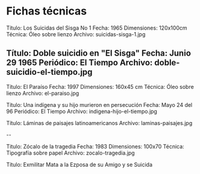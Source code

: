 # Fichas técnicas

Título: Los Suicidas del Sisga No 1
Fecha: 1965
Dimensiones: 120x100cm
Técnica: Óleo sobre lienzo
Archivo: suicidas-sisga-1.jpg

Título: Doble suicidio en "El Sisga"
Fecha: Junio 29 1965
Periódico: El Tiempo
Archivo: doble-suicidio-el-tiempo.jpg
--

Título: El Paraíso
Fecha: 1997
Dimensiones: 160x45 cm
Técnica: Óleo sobre lienzo
Archivo: el-paraiso.jpg

Título: Una indígena y su hijo murieron en persecución
Fecha: Mayo 24 del 96
Periódico: El Tiempo
Archivo: indigena-hijo-el-tiempo.jpg

Título: Láminas de paisajes latinoamericanos
Archivo: laminas-paisajes.jpg

--

Titulo: Zócalo de la tragedia
Fecha: 1983
Dimensiones: 100x70
Técnica: Tipografía sobre papel
Archivo: zocalo-tragedia.jpg

Título: Exmilitar Mata a la Ezposa de su Amigo y se Suicida
